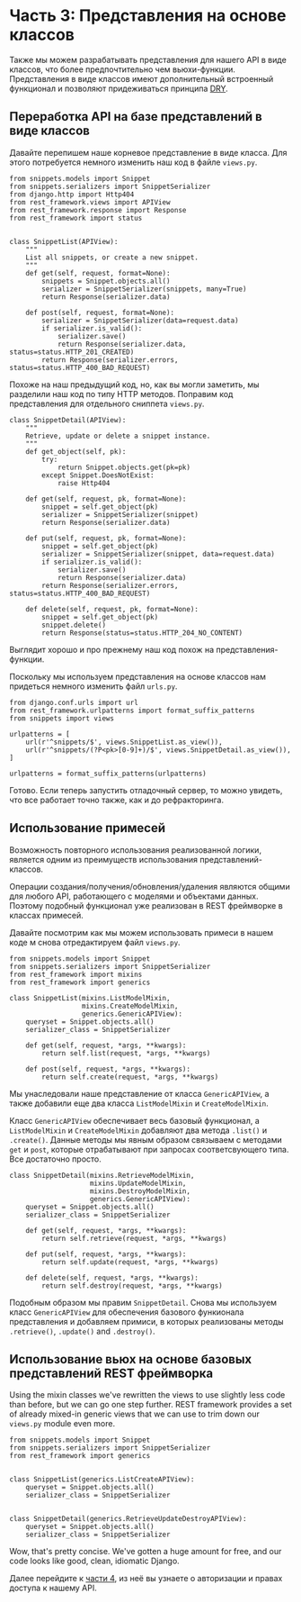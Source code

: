 # Часть 3: Представления на основе классов

Также мы можем разрабатывать представления для нашего API в виде классов, что более предпочтительно чем вьюхи-функции. Представления в виде классов имеют дополнительный встроенный функционал и позволяют придеживаться принципа [DRY][dry].

## Переработка API на базе представлений в виде классов

Давайте перепишем наше корневое представление в виде класса. Для этого потребуется немного изменить наш код в файле `views.py`.

    from snippets.models import Snippet
    from snippets.serializers import SnippetSerializer
    from django.http import Http404
    from rest_framework.views import APIView
    from rest_framework.response import Response
    from rest_framework import status


    class SnippetList(APIView):
        """
        List all snippets, or create a new snippet.
        """
        def get(self, request, format=None):
            snippets = Snippet.objects.all()
            serializer = SnippetSerializer(snippets, many=True)
            return Response(serializer.data)

        def post(self, request, format=None):
            serializer = SnippetSerializer(data=request.data)
            if serializer.is_valid():
                serializer.save()
                return Response(serializer.data, status=status.HTTP_201_CREATED)
            return Response(serializer.errors, status=status.HTTP_400_BAD_REQUEST)

Похоже на наш предыдущий код, но, как вы могли заметить, мы разделили наш код по типу HTTP методов. Поправим код представления для отдельного сниппета `views.py`.

    class SnippetDetail(APIView):
        """
        Retrieve, update or delete a snippet instance.
        """
        def get_object(self, pk):
            try:
                return Snippet.objects.get(pk=pk)
            except Snippet.DoesNotExist:
                raise Http404

        def get(self, request, pk, format=None):
            snippet = self.get_object(pk)
            serializer = SnippetSerializer(snippet)
            return Response(serializer.data)

        def put(self, request, pk, format=None):
            snippet = self.get_object(pk)
            serializer = SnippetSerializer(snippet, data=request.data)
            if serializer.is_valid():
                serializer.save()
                return Response(serializer.data)
            return Response(serializer.errors, status=status.HTTP_400_BAD_REQUEST)

        def delete(self, request, pk, format=None):
            snippet = self.get_object(pk)
            snippet.delete()
            return Response(status=status.HTTP_204_NO_CONTENT)

Выглядит хорошо и про прежнему наш код похож на представления-функции.

Поскольку мы используем представления на основе классов нам придеться немного изменить файл `urls.py`.

    from django.conf.urls import url
    from rest_framework.urlpatterns import format_suffix_patterns
    from snippets import views

    urlpatterns = [
        url(r'^snippets/$', views.SnippetList.as_view()),
        url(r'^snippets/(?P<pk>[0-9]+)/$', views.SnippetDetail.as_view()),
    ]

    urlpatterns = format_suffix_patterns(urlpatterns)

Готово. Если теперь запустить отладочный сервер, то можно увидеть, что все работает точно также, как и до рефракторинга.

## Использование примесей

Возможность повторного использования реализованной логики, является одним из преимуществ использования представлений-классов.

Операции создания/получения/обновления/удаления являются общими для любого API, работающего с моделями и объектами данных. Поэтому подобный функционал уже реализован в REST фреймворке в классах примесей.

Давайте посмотрим как мы можем использовать примеси в нашем коде м снова отредактируем файл `views.py`.

    from snippets.models import Snippet
    from snippets.serializers import SnippetSerializer
    from rest_framework import mixins
    from rest_framework import generics

    class SnippetList(mixins.ListModelMixin,
                      mixins.CreateModelMixin,
                      generics.GenericAPIView):
        queryset = Snippet.objects.all()
        serializer_class = SnippetSerializer

        def get(self, request, *args, **kwargs):
            return self.list(request, *args, **kwargs)

        def post(self, request, *args, **kwargs):
            return self.create(request, *args, **kwargs)

Мы унаследовали наше представление от класса `GenericAPIView`, а также добавили еще два класса `ListModelMixin` и `CreateModelMixin`.

Класс `GenericAPIView` обеспечивает весь базовый функционал, а `ListModelMixin` и `CreateModelMixin` добавляют два метода `.list()` и `.create()`.  Данные методы мы явным образом связываем с методами `get` и `post`, которые отрабатывают при запросах соответсвующего типа.  Все достаточно просто.

    class SnippetDetail(mixins.RetrieveModelMixin,
                        mixins.UpdateModelMixin,
                        mixins.DestroyModelMixin,
                        generics.GenericAPIView):
        queryset = Snippet.objects.all()
        serializer_class = SnippetSerializer

        def get(self, request, *args, **kwargs):
            return self.retrieve(request, *args, **kwargs)

        def put(self, request, *args, **kwargs):
            return self.update(request, *args, **kwargs)

        def delete(self, request, *args, **kwargs):
            return self.destroy(request, *args, **kwargs)

Подобным образом мы правим `SnippetDetail`. Снова мы используем класс `GenericAPIView` для обеспечения базового функионала представления и добавляем примиси, в которых реализованы методы `.retrieve()`, `.update()` and `.destroy()`.

## Использование вьюх на основе базовых представлений REST фреймворка

Using the mixin classes we've rewritten the views to use slightly less code than before, but we can go one step further.  REST framework provides a set of already mixed-in generic views that we can use to trim down our `views.py` module even more.

    from snippets.models import Snippet
    from snippets.serializers import SnippetSerializer
    from rest_framework import generics


    class SnippetList(generics.ListCreateAPIView):
        queryset = Snippet.objects.all()
        serializer_class = SnippetSerializer


    class SnippetDetail(generics.RetrieveUpdateDestroyAPIView):
        queryset = Snippet.objects.all()
        serializer_class = SnippetSerializer

Wow, that's pretty concise.  We've gotten a huge amount for free, and our code looks like good, clean, idiomatic Django.

Далее перейдите к [части 4][tut-4], из неё вы узнаете о авторизации и правах доступа к нашему  API.

[dry]: http://en.wikipedia.org/wiki/Don't_repeat_yourself
[tut-4]: 4-authentication-and-permissions.md
